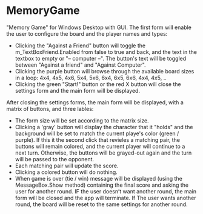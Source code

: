# MemoryGame

"Memory Game" for Windows Desktop with GUI.
The first form will enable the user to configure the board and the player names and types:

* Clicking the "Against a Friend" button will toggle the m_TextBoxFriend.Enabled from false to true and back, and the text in the textbox to empty or "– computer –". The button's text will be toggled between "Against a friend" and "Against Computer".
* Clicking the purple button will browse through the available board sizes in a loop: 4x4, 4x5, 4x6, 5x4, 5x6, 6x4, 6x5, 6x6, 4x4, 4x5, ..
* Clicking the green "Start!" button or the red X button will close the settings form and the main form will be displayed.

After closing the settings forms, the main form will be displayed, with a matrix of buttons, and three lables:
* The form size will be set according to the matrix size.
* Clicking a 'gray' button will display the character that it "holds" and the background will be set to match the current playe's color (green / purple). If this it the second click that revieles a matching pair, the buttons will remain colored, and the current player will continue to a next turn. Otherwise, the buttons will be grayed-out again and the turn will be passed to the opponent.
* Each matching pair will update the score.
* Clicking a colored button will do nothing.
* When game is over (tie / win) message will be displayed (using the MessageBox.Show method) containing the final score and asking the user for another round. IF the user doesn’t want another round, the main form will be closed and the app will terminate. If The user wants another round, the board will be reset to the same settings for another round.


